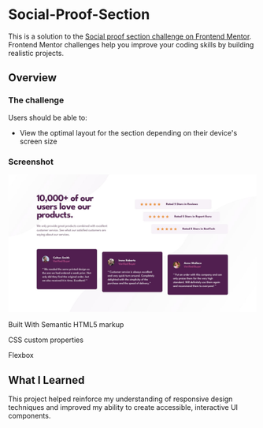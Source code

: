 # Social-Proof-Section

This is a solution to the [Social proof section challenge on Frontend Mentor](https://www.frontendmentor.io/challenges/social-proof-section-6e0qTv_bA). Frontend Mentor challenges help you improve your coding skills by building realistic projects. 
## Overview

### The challenge

Users should be able to:

- View the optimal layout for the section depending on their device's screen size

### Screenshot

![Alt text](social-proof-section-master/design/desktop-design.jpg)

Built With
Semantic HTML5 markup

CSS custom properties

Flexbox

## What I Learned

This project helped reinforce my understanding of responsive design techniques and improved my ability to create accessible, interactive UI components.
